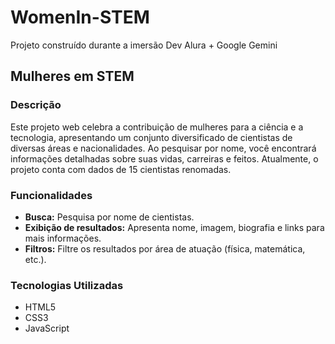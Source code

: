 # WomenIn-STEM
Projeto construído durante a imersão Dev Alura + Google Gemini 

## Mulheres em STEM

### Descrição
Este projeto web celebra a contribuição de mulheres para a ciência e a tecnologia, apresentando um conjunto diversificado de cientistas de diversas áreas e nacionalidades. Ao pesquisar por nome, você encontrará informações detalhadas sobre suas vidas, carreiras e feitos. Atualmente, o projeto conta com dados de 15 cientistas renomadas.

### Funcionalidades
- **Busca:** Pesquisa por nome de cientistas. 
- **Exibição de resultados:** Apresenta nome, imagem, biografia e links para mais informações.
- **Filtros:** Filtre os resultados por área de atuação (física, matemática, etc.).

### Tecnologias Utilizadas
- HTML5
- CSS3
- JavaScript
